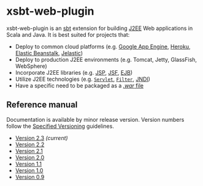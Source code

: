# xsbt-web-plugin

xsbt-web-plugin is an [sbt](http://www.scala-sbt.org/) extension for building [J2EE](http://en.wikipedia.org/wiki/Java_Servlet) Web applications in Scala and Java.  It is best suited for projects that:

* Deploy to common cloud platforms (e.g. [Google App Engine](https://developers.google.com/appengine/), [Heroku](https://www.heroku.com/), [Elastic Beanstalk](https://console.aws.amazon.com/elasticbeanstalk/home), [Jelastic](http://jelastic.com/))
* Deploy to production J2EE environments (e.g. Tomcat, Jetty, GlassFish, WebSphere)
* Incorporate J2EE libraries (e.g. [JSP](http://en.wikipedia.org/wiki/JavaServer_Pages), [JSF](http://en.wikipedia.org/wiki/JavaServer_Faces), [EJB](http://en.wikipedia.org/wiki/Ejb))
* Utilize J2EE technologies (e.g. [`Servlet`](http://docs.oracle.com/javaee/6/api/javax/servlet/Servlet.html), [`Filter`](http://docs.oracle.com/javaee/6/api/javax/servlet/Filter.html), [JNDI](http://en.wikipedia.org/wiki/Java_Naming_and_Directory_Interface))
* Have a specific need to be packaged as a [*.war* file](https://en.wikipedia.org/wiki/WAR_%28Sun_file_format%29)

## Reference manual

Documentation is available by minor release version.  Version numbers follow the [Specified Versioning](http://earldouglas.com/articles/specver.html) guidelines.

* [Version 2.3](https://github.com/earldouglas/xsbt-web-plugin/blob/master/docs/2.3.md) *(current)*
* [Version 2.2](https://github.com/earldouglas/xsbt-web-plugin/blob/master/docs/2.2.md)
* [Version 2.1](https://github.com/earldouglas/xsbt-web-plugin/blob/master/docs/2.1.md)
* [Version 2.0](https://github.com/earldouglas/xsbt-web-plugin/blob/master/docs/2.0.md)
* [Version 1.1](https://github.com/earldouglas/xsbt-web-plugin/blob/master/docs/1.1.md)
* [Version 1.0](https://github.com/earldouglas/xsbt-web-plugin/blob/master/docs/1.0.md)
* [Version 0.9](https://github.com/earldouglas/xsbt-web-plugin/blob/master/docs/0.9.md)

